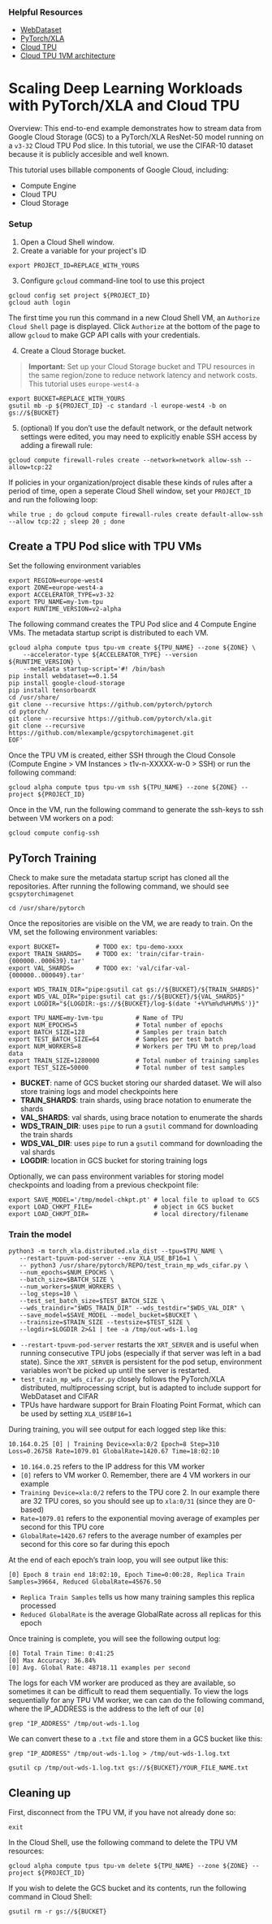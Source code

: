 ### Helpful Resources
* [WebDataset](https://github.com/webdataset/webdataset)
* [PyTorch/XLA](https://github.com/pytorch/xla)
* [Cloud TPU](https://cloud.google.com/tpu/docs/tpus)
* [Cloud TPU 1VM architecture](https://cloud.google.com/tpu/docs/system-architecture-tpu-vm)

# Scaling Deep Learning Workloads with PyTorch/XLA and Cloud TPU

Overview: This end-to-end example demonstrates how to stream data from Google Cloud Storage (GCS) to a PyTorch/XLA ResNet-50 model running on a `v3-32` Cloud TPU Pod slice. In this tutorial, we use the CIFAR-10 dataset because it is publicly accesible and well known.

This tutorial uses billable components of Google Cloud, including:
* Compute Engine
* Cloud TPU
* Cloud Storage

### Setup
1. Open a Cloud Shell window.
2. Create a variable for your project's ID
```
export PROJECT_ID=REPLACE_WITH_YOURS
```
3. Configure `gcloud` command-line tool to use this project
```
gcloud config set project ${PROJECT_ID}
gcloud auth login
```
The first time you run this command in a new Cloud Shell VM, an `Authorize Cloud Shell` page is displayed. Click `Authorize` at the bottom of the page to allow `gcloud` to make GCP API calls with your credentials.

4. Create a Cloud Storage bucket. 
> **Important:** Set up your Cloud Storage bucket and TPU resources in the same region/zone to reduce network latency and network costs. This tutorial uses `europe-west4-a` 
```
export BUCKET=REPLACE_WITH_YOURS
gsutil mb -p ${PROJECT_ID} -c standard -l europe-west4 -b on gs://${BUCKET}
```
5. (optional) If you don’t use the default network, or the default network settings were edited, you may need to explicitly enable SSH access by adding a firewall rule:
```
gcloud compute firewall-rules create --network=network allow-ssh --allow=tcp:22
```
If policies in your organization/project disable these kinds of rules after a period of time, open a seperate Cloud Shell window, set your `PROJECT_ID` and run the following loop:
```
while true ; do gcloud compute firewall-rules create default-allow-ssh --allow tcp:22 ; sleep 20 ; done
```

## Create a TPU Pod slice with TPU VMs

Set the following environment variables
```
export REGION=europe-west4
export ZONE=europe-west4-a
export ACCELERATOR_TYPE=v3-32
export TPU_NAME=my-1vm-tpu
export RUNTIME_VERSION=v2-alpha
```
The following command creates the TPU Pod slice and 4 Compute Engine VMs. The metadata startup script is distributed to each VM.
```
gcloud alpha compute tpus tpu-vm create ${TPU_NAME} --zone ${ZONE} \
    --accelerator-type ${ACCELERATOR_TYPE} --version ${RUNTIME_VERSION} \
    --metadata startup-script='#! /bin/bash
pip install webdataset==0.1.54
pip install google-cloud-storage
pip install tensorboardX
cd /usr/share/
git clone --recursive https://github.com/pytorch/pytorch
cd pytorch/
git clone --recursive https://github.com/pytorch/xla.git
git clone --recursive https://github.com/mlexample/gcspytorchimagenet.git
EOF'
```
Once the TPU VM is created, either SSH through the Cloud Console (Compute Engine > VM Instances > t1v-n-XXXXX-w-0 > SSH) or run the following command:
```
gcloud alpha compute tpus tpu-vm ssh ${TPU_NAME} --zone ${ZONE} --project ${PROJECT_ID}
```

Once in the VM, run the following command to generate the ssh-keys to ssh between VM workers on a pod:
```
gcloud compute config-ssh
```

## PyTorch Training

Check to make sure the metadata startup script has cloned all the repositories. After running the following command, we should see `gcspytorchimagenet`
```
cd /usr/share/pytorch
```
Once the repositories are visible on the VM, we are ready to train. On the VM, set the following environment variables:
```
export BUCKET=          # TODO ex: tpu-demo-xxxx
export TRAIN_SHARDS=    # TODO ex: 'train/cifar-train-{000000..000639}.tar'
export VAL_SHARDS=      # TODO ex: 'val/cifar-val-{000000..000049}.tar'

export WDS_TRAIN_DIR="pipe:gsutil cat gs://${BUCKET}/${TRAIN_SHARDS}"
export WDS_VAL_DIR="pipe:gsutil cat gs://${BUCKET}/${VAL_SHARDS}"
export LOGDIR="${LOGDIR:-gs://${BUCKET}/log-$(date '+%Y%m%d%H%M%S')}"

export TPU_NAME=my-1vm-tpu         # Name of TPU 
export NUM_EPOCHS=5                # Total number of epochs
export BATCH_SIZE=128              # Samples per train batch
export TEST_BATCH_SIZE=64          # Samples per test batch
export NUM_WORKERS=8               # Workers per TPU VM to prep/load data
export TRAIN_SIZE=1280000          # Total number of training samples
export TEST_SIZE=50000             # Total number of test samples
```
* **BUCKET**: name of GCS bucket storing our sharded dataset. We will also store training logs and model checkpoints here
* **TRAIN_SHARDS**: train shards, using brace notation to enumerate the shards
* **VAL_SHARDS**: val shards, using brace notation to enumerate the shards
* **WDS_TRAIN_DIR**: uses `pipe` to run a `gsutil` command for downloading the train shards
* **WDS_VAL_DIR**: uses `pipe` to run a `gsutil` command for downloading the val shards
* **LOGDIR**: location in GCS bucket for storing training logs

Optionally, we can pass environment variables for storing model checkpoints and loading from a previous checkpoint file:
```
export SAVE_MODEL='/tmp/model-chkpt.pt' # local file to upload to GCS
export LOAD_CHKPT_FILE=                 # object in GCS bucket 
export LOAD_CHKPT_DIR=                  # local directory/filename 
```

### Train the model
```
python3 -m torch_xla.distributed.xla_dist --tpu=$TPU_NAME \
   --restart-tpuvm-pod-server --env XLA_USE_BF16=1 \
   -- python3 /usr/share/pytorch/REPO/test_train_mp_wds_cifar.py \
   --num_epochs=$NUM_EPOCHS \
   --batch_size=$BATCH_SIZE \
   --num_workers=$NUM_WORKERS \
   --log_steps=10 \
   --test_set_batch_size=$TEST_BATCH_SIZE \
   --wds_traindir="$WDS_TRAIN_DIR" --wds_testdir="$WDS_VAL_DIR" \
   --save_model=$SAVE_MODEL --model_bucket=$BUCKET \
   --trainsize=$TRAIN_SIZE --testsize=$TEST_SIZE \
   --logdir=$LOGDIR 2>&1 | tee -a /tmp/out-wds-1.log
```
* `--restart-tpuvm-pod-server` restarts the `XRT_SERVER` and is useful when running consecutive TPU jobs (especially if that server was left in a bad state). Since the `XRT_SERVER` is persistent for the pod setup, environment variables won’t be picked up until the server is restarted.
* `test_train_mp_wds_cifar.py` closely follows the PyTorch/XLA distributed, multiprocessing script, but is adapted to include support for WebDataset and CIFAR
* TPUs have hardware support for Brain Floating Point Format, which can be used by setting `XLA_USEBF16=1`

During training, you will see output for each logged step like this:
```
10.164.0.25 [0] | Training Device=xla:0/2 Epoch=8 Step=310 Loss=0.26758 Rate=1079.01 GlobalRate=1420.67 Time=18:02:10
```
* `10.164.0.25` refers to the IP address for this VM worker
* `[0]` refers to VM worker 0. Remember, there are 4 VM workers in our example
* `Training Device=xla:0/2` refers to the TPU core 2. In our example there are 32 TPU cores, so you should see up to `xla:0/31` (since they are 0-based)
* `Rate=1079.01` refers to the exponential moving average of examples per second for this TPU core
* `GlobalRate=1420.67` refers to the average number of examples per second for this core so far during this epoch

At the end of each epoch’s train loop, you will see output like this:
```
[0] Epoch 8 train end 18:02:10, Epoch Time=0:00:28, Replica Train Samples=39664, Reduced GlobalRate=45676.50
```
* `Replica Train Samples` tells us how many training samples this replica processed
* `Reduced GlobalRate` is the average GlobalRate across all replicas for this epoch

Once training is complete, you will see the following output log:
```
[0] Total Train Time: 0:41:25
[0] Max Accuracy: 36.84%
[0] Avg. Global Rate: 48718.11 examples per second
```

The logs for each VM worker are produced as they are available, so sometimes it can be difficult to read them sequentially. To view the logs sequentially for any TPU VM worker, we can can do the following command, where the IP_ADDRESS is the address to the left of our `[0]` 
```
grep "IP_ADDRESS" /tmp/out-wds-1.log
```
We can convert these to a `.txt` file and store them in a GCS bucket like this:
```
grep "IP_ADDRESS" /tmp/out-wds-1.log > /tmp/out-wds-1.log.txt

gsutil cp /tmp/out-wds-1.log.txt gs://${BUCKET}/YOUR_FILE_NAME.txt
```

## Cleaning up

First, disconnect from the TPU VM, if you have not already done so:
```
exit
```
In the Cloud Shell, use the following command to delete the TPU VM resources:
```
gcloud alpha compute tpus tpu-vm delete ${TPU_NAME} --zone ${ZONE} --project ${PROJECT_ID}
```
If you wish to delete the GCS bucket and its contents, run the following command in Cloud Shell:
```
gsutil rm -r gs://${BUCKET}
```
